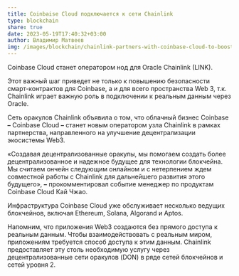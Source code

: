 ```yaml
---
title: Coinbaise Cloud подключается к сети Chainlink
type: blockchain
share: true
date: 2023-05-19T17:40:32+03:00
author: Владимир Матвеев
img: /images/blockchain/chainlink-partners-with-coinbase-cloud-to-boost-network-s-security-featured.jpg
---
```

Coinbase Cloud станет оператором нод для Oracle Chainlink (LINK).

Этот важный шаг приведет не только к повышению безопасности смарт-контрактов для Coinbase, а и для всего пространства Web 3, т.к. Chainlink играет важную роль в подключении к реальным данным через Oracle.

Сеть оракулов Chainlink объявила о том, что облачный бизнес Coinbase **–** Coinbase Cloud **–** станет новым оператором узла Chainlink в рамках партнерства, направленного на улучшение децентрализации экосистемы Web3.

«Создавая децентрализованные оракулы, мы помогаем создать более децентрализованное и надежное будущее для технологии блокчейна. Мы считаем ончейн следующим онлайном и с нетерпением ждем совместной работы с Chainlink для дальнейшего развития этого будущего», **–** прокомментировал событие менеджер по продуктам Coinbase Cloud Кай Чжао.

Инфраструктура Coinbase Cloud уже обслуживает несколько ведущих блокчейнов, включая Ethereum, Solana, Algorand и Aptos.

Напомним, что приложения Web3 создаются без прямого доступа к реальным данным. Чтобы взаимодействовать с реальным миром, приложениям требуется способ доступа к этим данным. Chainlink предоставляет эту столь необходимую услугу через децентрализованные сети оракулов (DON) в ряде сетей блокчейнов и сетей уровня 2.